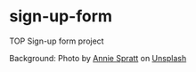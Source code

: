 # sign-up-form
TOP Sign-up form project

Background: Photo by <a href="https://unsplash.com/@anniespratt?utm_content=creditCopyText&utm_medium=referral&utm_source=unsplash">Annie Spratt</a> on <a href="https://unsplash.com/photos/a-bunch-of-purple-and-blue-flowers-with-green-leaves-Enb4wNGqLwQ?utm_content=creditCopyText&utm_medium=referral&utm_source=unsplash">Unsplash</a>
  